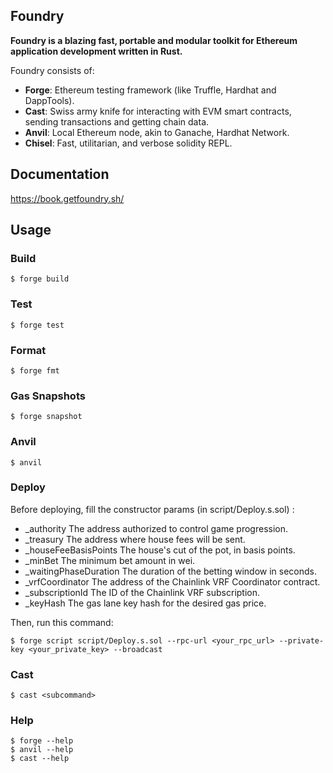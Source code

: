 ## Foundry

**Foundry is a blazing fast, portable and modular toolkit for Ethereum application development written in Rust.**

Foundry consists of:

-   **Forge**: Ethereum testing framework (like Truffle, Hardhat and DappTools).
-   **Cast**: Swiss army knife for interacting with EVM smart contracts, sending transactions and getting chain data.
-   **Anvil**: Local Ethereum node, akin to Ganache, Hardhat Network.
-   **Chisel**: Fast, utilitarian, and verbose solidity REPL.

## Documentation

https://book.getfoundry.sh/

## Usage

### Build

```shell
$ forge build
```

### Test

```shell
$ forge test
```

### Format

```shell
$ forge fmt
```

### Gas Snapshots

```shell
$ forge snapshot
```

### Anvil

```shell
$ anvil
```

### Deploy

Before deploying, fill the constructor params (in script/Deploy.s.sol) :
* _authority The address authorized to control game progression.
* _treasury The address where house fees will be sent.
* _houseFeeBasisPoints The house's cut of the pot, in basis points.
* _minBet The minimum bet amount in wei.
* _waitingPhaseDuration The duration of the betting window in seconds.
* _vrfCoordinator The address of the Chainlink VRF Coordinator contract.
* _subscriptionId The ID of the Chainlink VRF subscription.
* _keyHash The gas lane key hash for the desired gas price.

Then, run this command: 

```shell
$ forge script script/Deploy.s.sol --rpc-url <your_rpc_url> --private-key <your_private_key> --broadcast
```

### Cast

```shell
$ cast <subcommand>
```

### Help

```shell
$ forge --help
$ anvil --help
$ cast --help
```
